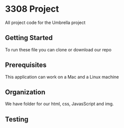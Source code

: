# 3308 Project

All project code for the Umbrella project

## Getting Started

To run these file you can clone or download our repo

## Prerequisites

This application can work on a Mac and a Linux machine

## Organization

We have folder for our html, css, JavasScript and img.

## Testing

